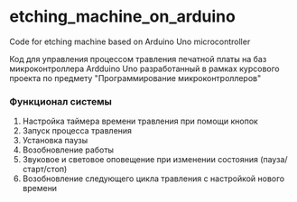 # etching_machine_on_arduino
Code for etching machine based on Arduino Uno microcontroller

Код для управления процессом травления печатной платы на баз микроконтроллера Ardduino Uno разработанный в рамках курсового проекта по предмету "Программирование микроконтроллеров"

### Функционал системы
1. Настройка таймера времени травления при помощи кнопок
2. Запуск процесса травления
3. Установка паузы
4. Возобновление работы
5. Звуковое и световое оповещение при изменении состояния (пауза/старт/стоп)
6. Возобновление следующего цикла травления с настройкой нового времени

